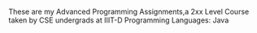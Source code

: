 These are my Advanced Programming Assignments,a 2xx Level Course taken by CSE undergrads at IIIT-D
Programming Languages: Java
